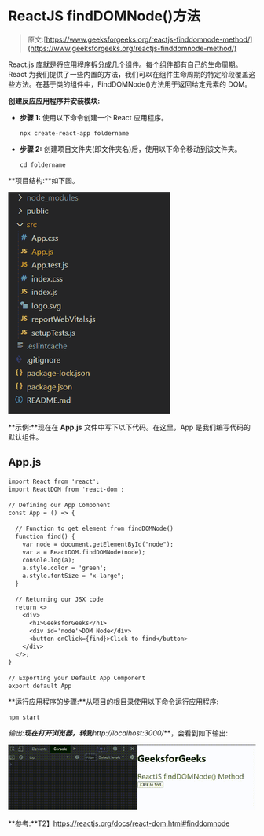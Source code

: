 # ReactJS findDOMNode()方法

> 原文:[https://www.geeksforgeeks.org/reactjs-finddomnode-method/](https://www.geeksforgeeks.org/reactjs-finddomnode-method/)

React.js 库就是将应用程序拆分成几个组件。每个组件都有自己的生命周期。React 为我们提供了一些内置的方法，我们可以在组件生命周期的特定阶段覆盖这些方法。在基于类的组件中，FindDOMNode()方法用于返回给定元素的 DOM。

**创建反应应用程序并安装模块:**

*   **步骤 1:** 使用以下命令创建一个 React 应用程序。

    ```
    npx create-react-app foldername
    ```

*   **步骤 2:** 创建项目文件夹(即文件夹名)后，使用以下命令移动到该文件夹。

    ```
    cd foldername
    ```

**项目结构:**如下图。

![](img/f04ae0d8b722a9fff0bd9bd138b29c23.png)

**示例:**现在在 **App.js** 文件中写下以下代码。在这里，App 是我们编写代码的默认组件。

## App.js

```
import React from 'react';
import ReactDOM from 'react-dom';

// Defining our App Component
const App = () => {

  // Function to get element from findDOMNode()
  function find() {
    var node = document.getElementById("node");
    var a = ReactDOM.findDOMNode(node);
    console.log(a);
    a.style.color = 'green';
    a.style.fontSize = "x-large";
  }

  // Returning our JSX code
  return <>
    <div>
      <h1>GeeksforGeeks</h1>
      <div id='node'>DOM Node</div>
      <button onClick={find}>Click to find</button>
    </div>
  </>;
}

// Exporting your Default App Component
export default App
```

**运行应用程序的步骤:**从项目的根目录使用以下命令运行应用程序:

```
npm start
```

**输出:**现在打开浏览器，转到***http://localhost:3000/***，会看到如下输出:

![](img/bff1ff5996603e49c75fd36c2d1895fb.png)

**参考:**T2】https://reactjs.org/docs/react-dom.html#finddomnode